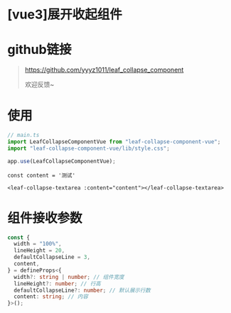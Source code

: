 # [vue3]展开收起组件

# github链接

> https://github.com/yyyz1011/leaf_collapse_component
>
> 欢迎反馈~

# 使用

```javascript
// main.ts
import LeafCollapseComponentVue from "leaf-collapse-component-vue";
import "leaf-collapse-component-vue/lib/style.css";

app.use(LeafCollapseComponentVue);
```

```vue
const content = '测试'

<leaf-collapse-textarea :content="content"></leaf-collapse-textarea>
```

# 组件接收参数

```ts
const {
  width = "100%",
  lineHeight = 20,
  defaultCollapseLine = 3,
  content,
} = defineProps<{
  width?: string | number; // 组件宽度
  lineHeight?: number; // 行高
  defaultCollapseLine?: number; // 默认展示行数
  content: string; // 内容
}>();
```
